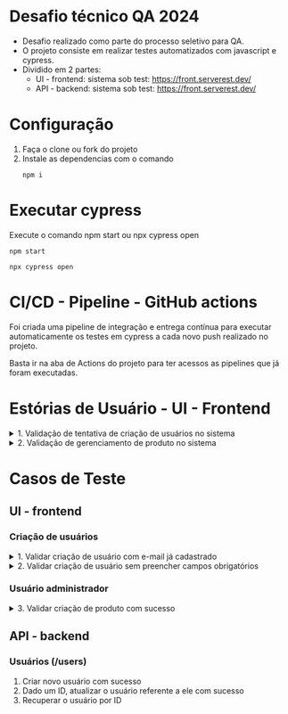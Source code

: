 # Desafio técnico QA 2024 
- Desafio realizado como parte do processo seletivo para QA.
- O projeto consiste em realizar testes automatizados com javascript e cypress.
- Dividido em 2 partes:
  - UI - frontend: sistema sob test: https://front.serverest.dev/
  - API - backend: sistema sob test: https://front.serverest.dev/

# Configuração
1. Faça o clone ou fork do projeto
2. Instale as dependencias com o comando
     ```
    npm i
    ```

# Executar cypress
Execute o comando npm start ou npx cypress open
```
npm start
```
```
npx cypress open
```

# CI/CD - Pipeline - GitHub actions
Foi criada uma pipeline de integração e entrega contínua para executar automaticamente os testes em cypress a cada novo push realizado no projeto.

Basta ir na aba de Actions do projeto para ter acessos as pipelines que já foram executadas.

# Estórias de Usuário - UI - Frontend

<details>
  
<summary> 1. Validação de tentativa de criação de usuários no sistema </summary>
  
  **Descrição(Gherkin):**
  
  >***DADO*** que sou gerente do sistema
  >
  >***QUANDO*** alguém tentar cadastrar novo usuário administrador
  >
  >***E*** apresentar e-mail já cadastrado
  >
  >***OU*** não preencher os campos obrigatórios
  >
  >***ENTÃO*** deve ser apresentado mensagens claras sobre o motivo da criação ter falhado

</details>

<details>
  
<summary> 2. Validação de gerenciamento de produto no sistema</summary>
  
  **Descrição(Gherkin):**
  
  >***DADO*** que sou usuário administrador 
  >
  >***QUANDO*** fizer login no sistema
  >
  >***ENTÃO*** sou capaz de gerenciar produtos no sistema

</details>


# Casos de Teste
## UI - frontend
### Criação de usuários
<details>
  
<summary> 1. Validar criação de usuário com e-mail já cadastrado </summary>
  
**Passos:**

1. Clicar no botão Cadastrar
2. Preencher campo Nome com qualquer valor
3. Preencher campo e-mail com um valor que já conste no sistema
4. Preencher campo senha com qualquer valor
5. Clicar no botão Cadastrar

**Critério de aceite**

Deve ser apresentada a mensagem "Este email já está sendo usado" ao usuário

</details>

<details>
  
<summary> 2. Validar criação de usuário sem preencher campos obrigatórios </summary>
  
**Passos:**

1. Clicar no botão Cadastrar
2. Deixar campo Nome em branco
3. Deixar campo e-mail em branco
4. Deixar campo senha em branco
5. Clicar no botão Cadastrar

**Critério de aceite**

Deve ser apresentada uma mensagem para cada campo em branco: 

</details>

### Usuário administrador

<details>

<summary> 3. Validar criação de produto com sucesso </summary>
  
**Passos:**

1. Fazer login com usuário administrador 
2. Preencher campo Nome com qualquer valor
3. Preencher campo Preço com qualquer valor
4. Preencher campo Descrição com qualquer valor
5. Preencher campo Quantidade com qualquer valor
6. Clicar no botão Cadastrar

**Critério de aceite**

Deve ser apresentada um novo produto cadastrado com o mesmo nome, descrição e preço
- "Nome é obrigatório"
- "Email é obrigatório"
- "Password é obrigatório" 

</details>

## API - backend
### Usuários (/users)
1. Criar novo usuário com sucesso
2. Dado um ID, atualizar o usuário referente a ele com sucesso
3. Recuperar o usuário por ID



